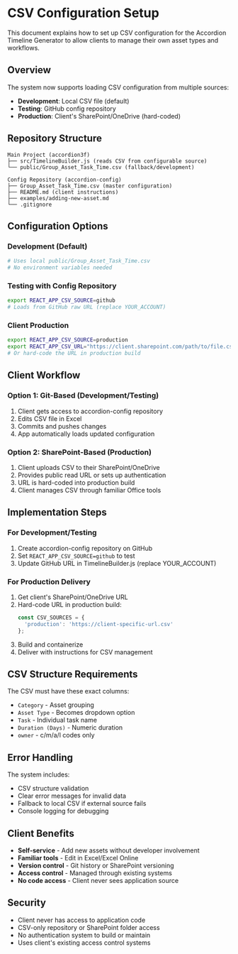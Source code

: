 # CSV Configuration Setup

This document explains how to set up CSV configuration for the Accordion Timeline Generator to allow clients to manage their own asset types and workflows.

## Overview

The system now supports loading CSV configuration from multiple sources:
- **Development**: Local CSV file (default)
- **Testing**: GitHub config repository  
- **Production**: Client's SharePoint/OneDrive (hard-coded)

## Repository Structure

```
Main Project (accordion3f)
├── src/TimelineBuilder.js (reads CSV from configurable source)
└── public/Group_Asset_Task_Time.csv (fallback/development)

Config Repository (accordion-config) 
├── Group_Asset_Task_Time.csv (master configuration)
├── README.md (client instructions)
├── examples/adding-new-asset.md
└── .gitignore
```

## Configuration Options

### Development (Default)
```bash
# Uses local public/Group_Asset_Task_Time.csv
# No environment variables needed
```

### Testing with Config Repository
```bash
export REACT_APP_CSV_SOURCE=github
# Loads from GitHub raw URL (replace YOUR_ACCOUNT)
```

### Client Production 
```bash
export REACT_APP_CSV_SOURCE=production
export REACT_APP_CSV_URL="https://client.sharepoint.com/path/to/file.csv"
# Or hard-code the URL in production build
```

## Client Workflow

### Option 1: Git-Based (Development/Testing)
1. Client gets access to accordion-config repository
2. Edits CSV file in Excel
3. Commits and pushes changes
4. App automatically loads updated configuration

### Option 2: SharePoint-Based (Production)
1. Client uploads CSV to their SharePoint/OneDrive
2. Provides public read URL or sets up authentication
3. URL is hard-coded into production build
4. Client manages CSV through familiar Office tools

## Implementation Steps

### For Development/Testing
1. Create accordion-config repository on GitHub
2. Set `REACT_APP_CSV_SOURCE=github` to test
3. Update GitHub URL in TimelineBuilder.js (replace YOUR_ACCOUNT)

### For Production Delivery
1. Get client's SharePoint/OneDrive URL
2. Hard-code URL in production build:
   ```javascript
   const CSV_SOURCES = {
     'production': 'https://client-specific-url.csv'
   };
   ```
3. Build and containerize
4. Deliver with instructions for CSV management

## CSV Structure Requirements

The CSV must have these exact columns:
- `Category` - Asset grouping
- `Asset Type` - Becomes dropdown option
- `Task` - Individual task name
- `Duration (Days)` - Numeric duration
- `owner` - c/m/a/l codes only

## Error Handling

The system includes:
- CSV structure validation
- Clear error messages for invalid data
- Fallback to local CSV if external source fails
- Console logging for debugging

## Client Benefits

- **Self-service** - Add new assets without developer involvement
- **Familiar tools** - Edit in Excel/Excel Online
- **Version control** - Git history or SharePoint versioning
- **Access control** - Managed through existing systems
- **No code access** - Client never sees application source

## Security

- Client never has access to application code
- CSV-only repository or SharePoint folder access
- No authentication system to build or maintain
- Uses client's existing access control systems
